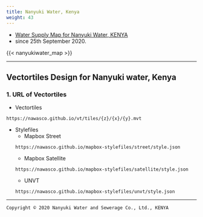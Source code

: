 ```yaml
---
title: Nanyuki Water, Kenya
weight: 43
---
```


- [Water Supply Map for Nanyuki Water, KENYA](https://nawasco.github.io/mapboxgljs/)
- since 25th September 2020.

{{< nanyukiwater_map >}}

---
## Vectortiles Design for Nanyuki water, Kenya

### 1. URL of Vectortiles
- Vectortiles
```
https://nawasco.github.io/vt/tiles/{z}/{x}/{y}.mvt
```

- Stylefiles
  - Mapbox Street
  ```
  https://nawasco.github.io/mapbox-stylefiles/street/style.json
  ```
  - Mapbox Satellite
  ```
  https://nawasco.github.io/mapbox-stylefiles/satellite/style.json
  ```
  - UNVT
  ```
  https://nawasco.github.io/mapbox-stylefiles/unvt/style.json
  ```

---
`Copyright © 2020 Nanyuki Water and Sewerage Co., Ltd., KENYA`